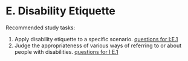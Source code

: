 # E. Disability Etiquette
Recommended study tasks:
1. Apply disability etiquette to a specific scenario. [questions for I:E.1](1.gift)
2. Judge the appropriateness of various ways of referring to or about people with disabilities. [questions for I:E.1](2.gift)
